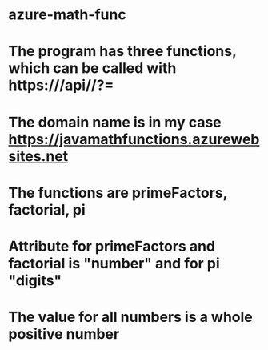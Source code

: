 # azure-math-func
# The program has three functions, which can be called with https://<Domain-Name>/api/<Function>/?<Attribute>=<Value>
# The domain name is in my case https://javamathfunctions.azurewebsites.net
# The functions are primeFactors, factorial, pi
# Attribute for primeFactors and factorial is "number" and for pi "digits"
# The value for all numbers is a whole positive number
